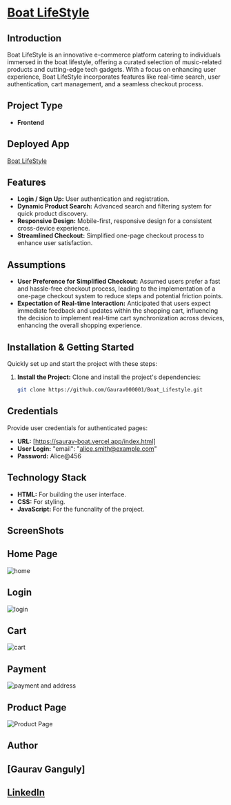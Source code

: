 #  [Boat LifeStyle](https://saurav-boat.vercel.app/index.html)

## Introduction

Boat LifeStyle is an innovative e-commerce platform catering to individuals immersed in the boat lifestyle, offering a curated selection of music-related products and cutting-edge tech gadgets. With a focus on enhancing user experience, Boat LifeStyle incorporates features like real-time search, user authentication, cart management, and a seamless checkout process.

## Project Type

- **Frontend**

## Deployed App
 [Boat LifeStyle](https://saurav-boat.vercel.app/index.html)

## Features
- **Login / Sign Up:** User authentication and registration.
- **Dynamic Product Search:** Advanced search and filtering system for quick product discovery.
- **Responsive Design:** Mobile-first, responsive design for a consistent cross-device experience.
- **Streamlined Checkout:** Simplified one-page checkout process to enhance user satisfaction.

## Assumptions

- **User Preference for Simplified Checkout:** Assumed users prefer a fast and hassle-free checkout process, leading to the implementation of a one-page checkout system to reduce steps and potential friction points.
- **Expectation of Real-time Interaction:** Anticipated that users expect immediate feedback and updates within the shopping cart, influencing the decision to implement real-time cart synchronization across devices, enhancing the overall shopping experience.

## Installation & Getting Started

Quickly set up and start the project with these steps:

1. **Install the Project:**
   Clone and install the project's dependencies:
   ```bash
   git clone https://github.com/Gaurav000001/Boat_Lifestyle.git
## Credentials

Provide user credentials for authenticated pages:

- **URL:** [https://saurav-boat.vercel.app/index.html]
- **User Login:**  "email": "alice.smith@example.com"
- **Password:** Alice@456


## Technology Stack

- **HTML:** For building the user interface.
- **CSS:** For styling.
- **JavaScript:** For the funcnality of the project.

## ScreenShots  

## Home Page
![home](https://github.com/Saurabh8657/Saurav_Boat/blob/main/img/screenshots/home.png)

## Login
![login](https://github.com/Saurabh8657/Saurav_Boat/blob/main/img/screenshots/home.png)

## Cart
![cart](https://github.com/Saurabh8657/Saurav_Boat/blob/main/img/screenshots/cart.png)
## Payment
![payment and address](https://github.com/Saurabh8657/Saurav_Boat/blob/main/img/screenshots/checkout.png)

## Product Page
![Product Page](https://github.com/Saurabh8657/Saurav_Boat/blob/main/img/screenshots/single.png)

## Author
## [Gaurav Ganguly]
## [LinkedIn](https://www.linkedin.com/in/gaurav-ganguly-bb7ba9246/)
